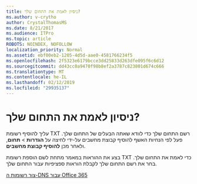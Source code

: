 ```yaml
---
title: ניסיון לאמת את התחום שלך?
ms.author: v-crytho
author: CrystalThomasMS
ms.date: 8/21/2017
ms.audience: ITPro
ms.topic: article
ROBOTS: NOINDEX, NOFOLLOW
localization_priority: Normal
ms.assetid: ebf00eb2-1205-4d5d-aae0-4581766234f5
ms.openlocfilehash: 2f5323e6179bcce3dd25833d263dfe095f6c6d12
ms.sourcegitcommit: dd43cc0a9470f98b8ef2a3787c823801d674c666
ms.translationtype: MT
ms.contentlocale: he-IL
ms.lasthandoff: 02/12/2019
ms.locfileid: "29935137"
---
```

# <a name="trying-to-verify-your-domain"></a>ניסיון לאמת את התחום שלך?

עליך להוסיף רשומת TXT רשם התחום שלך כדי לוודא שאתה הבעלים של התחום שלך. פעל לפי הנחיות האשף להוסיף קבוצת מחשבים על-ידי לחיצה על **הגדרות** \> **תחום**, ולאחר מכן **להוסיף קבוצת מחשבים**. 
  
בצע את ההוראות במאמר מתחת לשם הוספת רשומת TXT כדי לאמת את התחום שלך. בחר את רשם התחום שלך לקבלת הוראות ספציפיות עבור התחום שלך.
  
[צור רשומות ה-DNS עבור Office 365](https://support.office.com/article/Create-DNS-records-for-Office-365-when-you-manage-your-DNS-records-B0F3FDCA-8A80-4E8E-9EF3-61E8A2A9AB23.aspx)
  

